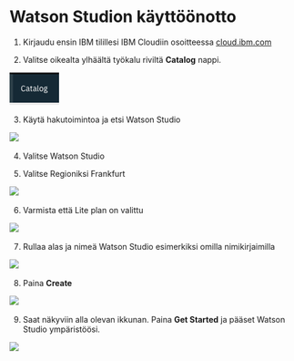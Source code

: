# Watson Studion käyttöönotto

1. Kirjaudu ensin IBM tilillesi IBM Cloudiin osoitteessa <a href="https://cloud.ibm.com">cloud.ibm.com</a>

2. Valitse oikealta ylhäältä työkalu riviltä **Catalog** nappi.

![](images/catalog.png)

3. Käytä hakutoimintoa ja etsi Watson Studio

![](images/wssearch)

4. Valitse Watson Studio

5. Valitse Regioniksi Frankfurt

![](images/wsregion)

6. Varmista että Lite plan on valittu

![](images/WSLite)

7. Rullaa alas ja nimeä Watson Studio esimerkiksi omilla nimikirjaimilla

![](images/wsname)

8. Paina **Create**

![](images/wscreate)

9. Saat näkyviin alla olevan ikkunan. Paina **Get Started** ja pääset Watson Studio ympäristöösi.

![](images/wsgetstarted)

